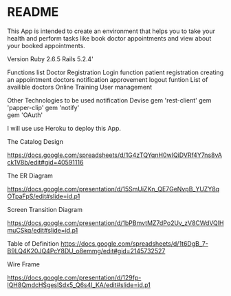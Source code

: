 # README

This App is intended to create an environment that helps you to take your health and perform tasks like book doctor appointments and view  about your booked appointments.



Version
Ruby 2.6.5 Rails 5.2.4'

Functions list
Doctor Registration
Login function
patient registration
creating an appointment
doctors notification
approvement
logout funtion
List of availible doctors
Online Training
User management

Other Technologies to be used
notification
Devise
gem 'rest-client'
gem 'papper-clip'
gem 'notify'  
gem 'OAuth'


I will use use Heroku to deploy this App.


The Catalog Design

https://docs.google.com/spreadsheets/d/1G4zTQYqnH0wIQiDVRf4Y7ns8vAck1V8b/edit#gid=40591116

The ER Diagram

https://docs.google.com/presentation/d/15SmUiZKn_QE7GeNvpB_YUZY8qOTpaFpS/edit#slide=id.p1

Screen Transition Diagram

https://docs.google.com/presentation/d/1bPBmvtMZ7dPo2Uv_zV8CWdVQlHmuCSkq/edit#slide=id.p1

Table of Definition
https://docs.google.com/spreadsheets/d/1t6DgB_7-B9LQ4K20JQ4PcY8DU_o8emmg/edit#gid=2145732527

Wire Frame

https://docs.google.com/presentation/d/129fp-lQH8QmdcHSgeslSdx5_Q6s4I_KA/edit#slide=id.p1
